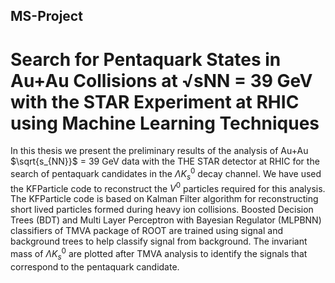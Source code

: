 ## MS-Project
# Search for Pentaquark States in Au+Au Collisions at √sNN = 39 GeV with the STAR Experiment at RHIC using Machine Learning Techniques 

In this thesis we present the preliminary results of the analysis of Au+Au $\sqrt{s_{NN}}$ = 39 GeV data with the THE STAR detector at RHIC for the search of pentaquark candidates in the $\Lambda K_s^0$ decay channel. We have used the KFParticle code to reconstruct the $V^0$ particles required for this analysis. The KFParticle code is based on Kalman Filter algorithm for reconstructing short lived particles formed during heavy ion collisions. Boosted Decision Trees (BDT) and Multi Layer Perceptron with Bayesian Regulator (MLPBNN) classifiers of TMVA package of ROOT are trained using signal and background trees to help classify signal from background. The invariant mass of $\Lambda K_s^0$ are plotted after TMVA analysis to identify the signals that correspond to the pentaquark candidate.
